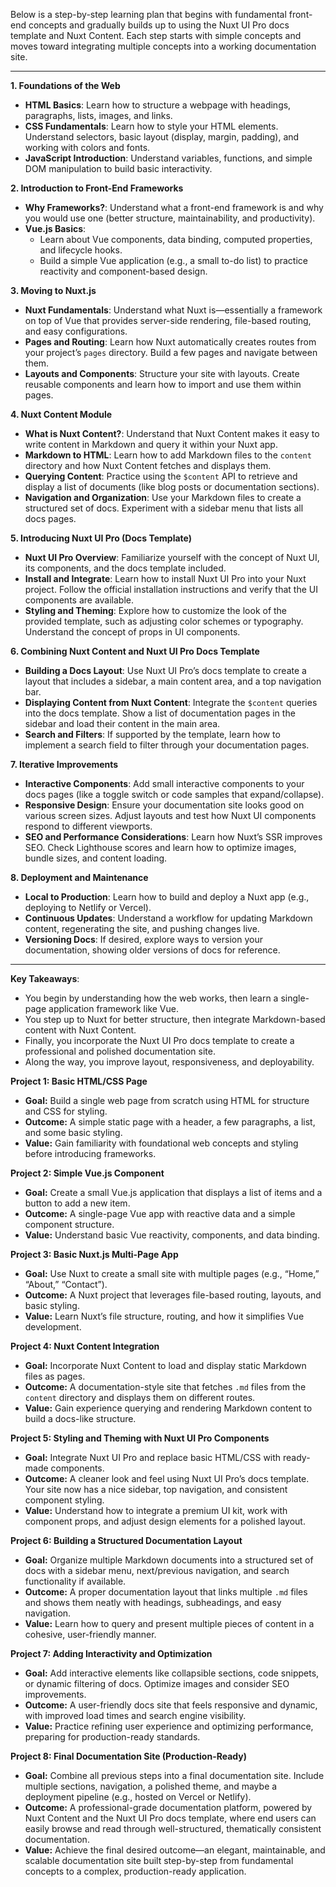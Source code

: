 Below is a step-by-step learning plan that begins with fundamental front-end concepts and gradually builds up to using the Nuxt UI Pro docs template and Nuxt Content. Each step starts with simple concepts and moves toward integrating multiple concepts into a working documentation site.

---

**1. Foundations of the Web**  
   - **HTML Basics**: Learn how to structure a webpage with headings, paragraphs, lists, images, and links.  
   - **CSS Fundamentals**: Learn how to style your HTML elements. Understand selectors, basic layout (display, margin, padding), and working with colors and fonts.  
   - **JavaScript Introduction**: Understand variables, functions, and simple DOM manipulation to build basic interactivity.

**2. Introduction to Front-End Frameworks**  
   - **Why Frameworks?**: Understand what a front-end framework is and why you would use one (better structure, maintainability, and productivity).  
   - **Vue.js Basics**:  
     - Learn about Vue components, data binding, computed properties, and lifecycle hooks.  
     - Build a simple Vue application (e.g., a small to-do list) to practice reactivity and component-based design.

**3. Moving to Nuxt.js**  
   - **Nuxt Fundamentals**: Understand what Nuxt is—essentially a framework on top of Vue that provides server-side rendering, file-based routing, and easy configurations.  
   - **Pages and Routing**: Learn how Nuxt automatically creates routes from your project’s `pages` directory. Build a few pages and navigate between them.  
   - **Layouts and Components**: Structure your site with layouts. Create reusable components and learn how to import and use them within pages.

**4. Nuxt Content Module**  
   - **What is Nuxt Content?**: Understand that Nuxt Content makes it easy to write content in Markdown and query it within your Nuxt app.  
   - **Markdown to HTML**: Learn how to add Markdown files to the `content` directory and how Nuxt Content fetches and displays them.  
   - **Querying Content**: Practice using the `$content` API to retrieve and display a list of documents (like blog posts or documentation sections).  
   - **Navigation and Organization**: Use your Markdown files to create a structured set of docs. Experiment with a sidebar menu that lists all docs pages.

**5. Introducing Nuxt UI Pro (Docs Template)**  
   - **Nuxt UI Pro Overview**: Familiarize yourself with the concept of Nuxt UI, its components, and the docs template included.  
   - **Install and Integrate**: Learn how to install Nuxt UI Pro into your Nuxt project. Follow the official installation instructions and verify that the UI components are available.  
   - **Styling and Theming**: Explore how to customize the look of the provided template, such as adjusting color schemes or typography. Understand the concept of props in UI components.

**6. Combining Nuxt Content and Nuxt UI Pro Docs Template**  
   - **Building a Docs Layout**: Use Nuxt UI Pro’s docs template to create a layout that includes a sidebar, a main content area, and a top navigation bar.  
   - **Displaying Content from Nuxt Content**: Integrate the `$content` queries into the docs template. Show a list of documentation pages in the sidebar and load their content in the main area.  
   - **Search and Filters**: If supported by the template, learn how to implement a search field to filter through your documentation pages.

**7. Iterative Improvements**  
   - **Interactive Components**: Add small interactive components to your docs pages (like a toggle switch or code samples that expand/collapse).  
   - **Responsive Design**: Ensure your documentation site looks good on various screen sizes. Adjust layouts and test how Nuxt UI components respond to different viewports.  
   - **SEO and Performance Considerations**: Learn how Nuxt’s SSR improves SEO. Check Lighthouse scores and learn how to optimize images, bundle sizes, and content loading.

**8. Deployment and Maintenance**  
   - **Local to Production**: Learn how to build and deploy a Nuxt app (e.g., deploying to Netlify or Vercel).  
   - **Continuous Updates**: Understand a workflow for updating Markdown content, regenerating the site, and pushing changes live.  
   - **Versioning Docs**: If desired, explore ways to version your documentation, showing older versions of docs for reference.

---

**Key Takeaways**:  
- You begin by understanding how the web works, then learn a single-page application framework like Vue.  
- You step up to Nuxt for better structure, then integrate Markdown-based content with Nuxt Content.  
- Finally, you incorporate the Nuxt UI Pro docs template to create a professional and polished documentation site.  
- Along the way, you improve layout, responsiveness, and deployability.

**Project 1: Basic HTML/CSS Page**  
- **Goal:** Build a single web page from scratch using HTML for structure and CSS for styling.  
- **Outcome:** A simple static page with a header, a few paragraphs, a list, and some basic styling.  
- **Value:** Gain familiarity with foundational web concepts and styling before introducing frameworks.

**Project 2: Simple Vue.js Component**  
- **Goal:** Create a small Vue.js application that displays a list of items and a button to add a new item.  
- **Outcome:** A single-page Vue app with reactive data and a simple component structure.  
- **Value:** Understand basic Vue reactivity, components, and data binding.

**Project 3: Basic Nuxt.js Multi-Page App**  
- **Goal:** Use Nuxt to create a small site with multiple pages (e.g., “Home,” “About,” “Contact”).  
- **Outcome:** A Nuxt project that leverages file-based routing, layouts, and basic styling.  
- **Value:** Learn Nuxt’s file structure, routing, and how it simplifies Vue development.

**Project 4: Nuxt Content Integration**  
- **Goal:** Incorporate Nuxt Content to load and display static Markdown files as pages.  
- **Outcome:** A documentation-style site that fetches `.md` files from the `content` directory and displays them on different routes.  
- **Value:** Gain experience querying and rendering Markdown content to build a docs-like structure.

**Project 5: Styling and Theming with Nuxt UI Pro Components**  
- **Goal:** Integrate Nuxt UI Pro and replace basic HTML/CSS with ready-made components.  
- **Outcome:** A cleaner look and feel using Nuxt UI Pro’s docs template. Your site now has a nice sidebar, top navigation, and consistent component styling.  
- **Value:** Understand how to integrate a premium UI kit, work with component props, and adjust design elements for a polished layout.

**Project 6: Building a Structured Documentation Layout**  
- **Goal:** Organize multiple Markdown documents into a structured set of docs with a sidebar menu, next/previous navigation, and search functionality if available.  
- **Outcome:** A proper documentation layout that links multiple `.md` files and shows them neatly with headings, subheadings, and easy navigation.  
- **Value:** Learn how to query and present multiple pieces of content in a cohesive, user-friendly manner.

**Project 7: Adding Interactivity and Optimization**  
- **Goal:** Add interactive elements like collapsible sections, code snippets, or dynamic filtering of docs. Optimize images and consider SEO improvements.  
- **Outcome:** A user-friendly docs site that feels responsive and dynamic, with improved load times and search engine visibility.  
- **Value:** Practice refining user experience and optimizing performance, preparing for production-ready standards.

**Project 8: Final Documentation Site (Production-Ready)**  
- **Goal:** Combine all previous steps into a final documentation site. Include multiple sections, navigation, a polished theme, and maybe a deployment pipeline (e.g., hosted on Vercel or Netlify).  
- **Outcome:** A professional-grade documentation platform, powered by Nuxt Content and the Nuxt UI Pro docs template, where end users can easily browse and read through well-structured, thematically consistent documentation.  
- **Value:** Achieve the final desired outcome—an elegant, maintainable, and scalable documentation site built step-by-step from fundamental concepts to a complex, production-ready application.

